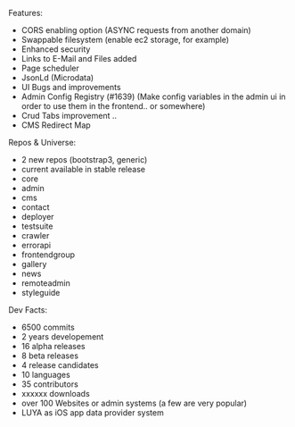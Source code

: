 Features:

+ CORS enabling option (ASYNC requests from another domain)
+ Swappable filesystem (enable ec2 storage, for example)
+ Enhanced security 
+ Links to E-Mail and Files added
+ Page scheduler
+ JsonLd (Microdata)
+ UI Bugs and improvements 
+ Admin Config Registry (#1639) (Make config variables in the admin ui in order to use them in the frontend.. or somewhere)
+ Crud Tabs improvement ..
+ CMS Redirect Map

Repos & Universe:

+ 2 new repos (bootstrap3, generic)
+ current available in stable release
 + core
 + admin
 + cms
 + contact
 + deployer
 + testsuite
 + crawler
 + errorapi
 + frontendgroup
 + gallery
 + news
 + remoteadmin
 + styleguide

Dev Facts:

+ 6500 commits
+ 2 years developement
+ 16 alpha releases
+ 8 beta releases
+ 4 release candidates
+ 10 languages
+ 35 contributors
+ xxxxxx downloads
+ over 100 Websites or admin systems (a few are very popular)
+ LUYA as iOS app data provider system
